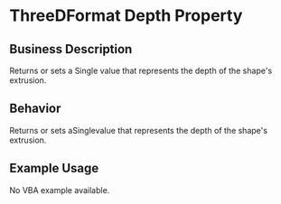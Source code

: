 # ThreeDFormat Depth Property

## Business Description
Returns or sets a Single value that represents the depth of the shape's extrusion.

## Behavior
Returns or sets aSinglevalue that represents the depth of the shape's extrusion.

## Example Usage
No VBA example available.